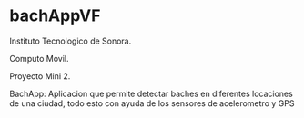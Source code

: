 # bachAppVF

Instituto Tecnologico de Sonora.

Computo Movil.

Proyecto Mini 2. 


BachApp: Aplicacion que permite detectar baches en diferentes locaciones de una ciudad, todo esto con ayuda de los sensores de acelerometro y GPS
